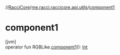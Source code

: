 //[RacciCore](../../index.md)/[me.racci.raccicore.api.utils](index.md)/[component1](component1.md)

# component1

[jvm]\
operator fun RGBLike.[component1](component1.md)(): [Int](https://kotlinlang.org/api/latest/jvm/stdlib/kotlin/-int/index.html)
